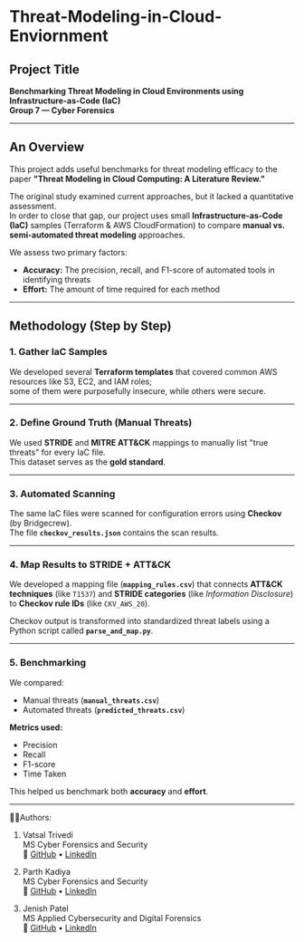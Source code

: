 # Threat-Modeling-in-Cloud-Enviornment

## Project Title
**Benchmarking Threat Modeling in Cloud Environments using Infrastructure-as-Code (IaC)**  
**Group 7 — Cyber Forensics**

---

## An Overview

This project adds useful benchmarks for threat modeling efficacy to the paper **"Threat Modeling in Cloud Computing: A Literature Review."**

The original study examined current approaches, but it lacked a quantitative assessment.  
In order to close that gap, our project uses small **Infrastructure-as-Code (IaC)** samples (Terraform & AWS CloudFormation) to compare **manual vs. semi-automated threat modeling** approaches.

We assess two primary factors:

- **Accuracy:** The precision, recall, and F1-score of automated tools in identifying threats  
- **Effort:** The amount of time required for each method

---

## Methodology (Step by Step)

### 1. Gather IaC Samples
We developed several **Terraform templates** that covered common AWS resources like S3, EC2, and IAM roles;  
some of them were purposefully insecure, while others were secure.

---

### 2. Define Ground Truth (Manual Threats)
We used **STRIDE** and **MITRE ATT&CK** mappings to manually list "true threats" for every IaC file.  
This dataset serves as the **gold standard**.

---

### 3. Automated Scanning
The same IaC files were scanned for configuration errors using **Checkov** (by Bridgecrew).  
The file **`checkov_results.json`** contains the scan results.

---

### 4. Map Results to STRIDE + ATT&CK
We developed a mapping file (**`mapping_rules.csv`**) that connects **ATT&CK techniques** (like `T1537`) and **STRIDE categories** (like *Information Disclosure*)  
to **Checkov rule IDs** (like `CKV_AWS_20`).  

Checkov output is transformed into standardized threat labels using a Python script called **`parse_and_map.py`**.

---

### 5. Benchmarking
We compared:

- Manual threats (**`manual_threats.csv`**)  
- Automated threats (**`predicted_threats.csv`**)

**Metrics used:**
- Precision  
- Recall  
- F1-score  
- Time Taken  

This helped us benchmark both **accuracy** and **effort**.

---

🧑‍💻Authors:

  1) Vatsal  Trivedi  
  MS Cyber Forensics and Security  
🔗 [GitHub](https://github.com/vatsalmt) • [LinkedIn](https://www.linkedin.com/in/vatsal-trivedi18/)

  2) Parth Kadiya  
  MS Cyber Forensics and Security  
🔗 [GitHub](https://github.com/ParthKadiya) • [LinkedIn](https://www.linkedin.com/in/parthkadiya/)

  3) Jenish Patel  
  MS Applied Cybersecurity and Digital Forensics  
🔗 [GitHub](https://github.com/JenishPatel08) • [LinkedIn](https://www.linkedin.com/in/jenish-patel-91ba32316/)



